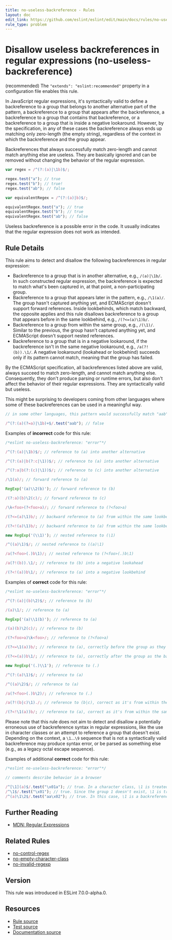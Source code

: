 ```yaml
---
title: no-useless-backreference - Rules
layout: doc
edit_link: https://github.com/eslint/eslint/edit/main/docs/rules/no-useless-backreference.md
rule_type: problem
---
```

<!-- Note: No pull requests accepted for this file. See README.md in the root directory for details. -->

# Disallow useless backreferences in regular expressions (no-useless-backreference)

(recommended) The `"extends": "eslint:recommended"` property in a configuration file enables this rule.

In JavaScript regular expressions, it's syntactically valid to define a backreference to a group that belongs to another alternative part of the pattern, a backreference to a group that appears after the backreference, a backreference to a group that contains that backreference, or a backreference to a group that is inside a negative lookaround. However, by the specification, in any of these cases the backreference always ends up matching only zero-length (the empty string), regardless of the context in which the backreference and the group appear.

Backreferences that always successfully match zero-length and cannot match anything else are useless. They are basically ignored and can be removed without changing the behavior of the regular expression.

```js
var regex = /^(?:(a)|\1b)$/;

regex.test("a"); // true
regex.test("b"); // true!
regex.test("ab"); // false

var equivalentRegex = /^(?:(a)|b)$/;

equivalentRegex.test("a"); // true
equivalentRegex.test("b"); // true
equivalentRegex.test("ab"); // false
```

Useless backreference is a possible error in the code. It usually indicates that the regular expression does not work as intended.

## Rule Details

This rule aims to detect and disallow the following backreferences in regular expression:

* Backreference to a group that is in another alternative, e.g., `/(a)|\1b/`. In such constructed regular expression, the backreference is expected to match what's been captured in, at that point, a non-participating group.
* Backreference to a group that appears later in the pattern, e.g., `/\1(a)/`. The group hasn't captured anything yet, and ECMAScript doesn't support forward references. Inside lookbehinds, which match backward, the opposite applies and this rule disallows backreference to a group that appears before in the same lookbehind, e.g., `/(?<=(a)\1)b/`.
* Backreference to a group from within the same group, e.g., `/(\1)/`. Similar to the previous, the group hasn't captured anything yet, and ECMAScript doesn't support nested references.
* Backreference to a group that is in a negative lookaround, if the backreference isn't in the same negative lookaround, e.g., `/a(?!(b)).\1/`. A negative lookaround (lookahead or lookbehind) succeeds only if its pattern cannot match, meaning that the group has failed.

By the ECMAScript specification, all backreferences listed above are valid, always succeed to match zero-length, and cannot match anything else. Consequently, they don't produce parsing or runtime errors, but also don't affect the behavior of their regular expressions. They are syntactically valid but useless.

This might be surprising to developers coming from other languages where some of these backreferences can be used in a meaningful way.

```js
// in some other languages, this pattern would successfully match "aab"

/^(?:(a)(?=a)|\1b)+$/.test("aab"); // false
```

Examples of **incorrect** code for this rule:

```js
/*eslint no-useless-backreference: "error"*/

/^(?:(a)|\1b)$/; // reference to (a) into another alternative

/^(?:(a)|b(?:c|\1))$/; // reference to (a) into another alternative

/^(?:a|b(?:(c)|\1))$/; // reference to (c) into another alternative

/\1(a)/; // forward reference to (a)

RegExp('(a)\\2(b)'); // forward reference to (b)

/(?:a)(b)\2(c)/; // forward reference to (c)

/\k<foo>(?<foo>a)/; // forward reference to (?<foo>a)

/(?<=(a)\1)b/; // backward reference to (a) from within the same lookbehind

/(?<!(a)\1)b/; // backward reference to (a) from within the same lookbehind

new RegExp('(\\1)'); // nested reference to (\1)

/^((a)\1)$/; // nested reference to ((a)\1)

/a(?<foo>(.)b\1)/; // nested reference to (?<foo>(.)b\1)

/a(?!(b)).\1/; // reference to (b) into a negative lookahead

/(?<!(a))b\1/; // reference to (a) into a negative lookbehind
```

Examples of **correct** code for this rule:

```js
/*eslint no-useless-backreference: "error"*/

/^(?:(a)|(b)\2)$/; // reference to (b)

/(a)\1/; // reference to (a)

RegExp('(a)\\1(b)'); // reference to (a)

/(a)(b)\2(c)/; // reference to (b)

/(?<foo>a)\k<foo>/; // reference to (?<foo>a)

/(?<=\1(a))b/; // reference to (a), correctly before the group as they're in the same lookbehind

/(?<=(a))b\1/; // reference to (a), correctly after the group as the backreference isn't in the lookbehind

new RegExp('(.)\\1'); // reference to (.)

/^(?:(a)\1)$/; // reference to (a)

/^((a)\2)$/; // reference to (a)

/a(?<foo>(.)b\2)/; // reference to (.)

/a(?!(b|c)\1)./; // reference to (b|c), correct as it's from within the same negative lookahead

/(?<!\1(a))b/; // reference to (a), correct as it's from within the same negative lookbehind
```

Please note that this rule does not aim to detect and disallow a potentially erroneous use of backreference syntax in regular expressions, like the use in character classes or an attempt to reference a group that doesn't exist. Depending on the context, a `\1`...`\9` sequence that is not a syntactically valid backreference may produce syntax error, or be parsed as something else (e.g., as a legacy octal escape sequence).

Examples of additional **correct** code for this rule:

```js
/*eslint no-useless-backreference: "error"*/

// comments describe behavior in a browser

/^[\1](a)$/.test("\x01a"); // true. In a character class, \1 is treated as an octal escape sequence.
/^\1$/.test("\x01"); // true. Since the group 1 doesn't exist, \1 is treated as an octal escape sequence.
/^(a)\1\2$/.test("aa\x02"); // true. In this case, \1 is a backreference, \2 is an octal escape sequence.
```

## Further Reading

* [MDN: Regular Expressions](https://developer.mozilla.org/en-US/docs/Web/JavaScript/Guide/Regular_Expressions)

## Related Rules

* [no-control-regex](no-control-regex)
* [no-empty-character-class](no-empty-character-class)
* [no-invalid-regexp](no-invalid-regexp)

## Version

This rule was introduced in ESLint 7.0.0-alpha.0.

## Resources

* [Rule source](https://github.com/eslint/eslint/tree/HEAD/lib/rules/no-useless-backreference.js)
* [Test source](https://github.com/eslint/eslint/tree/HEAD/tests/lib/rules/no-useless-backreference.js)
* [Documentation source](https://github.com/eslint/eslint/tree/HEAD/docs/rules/no-useless-backreference.md)
